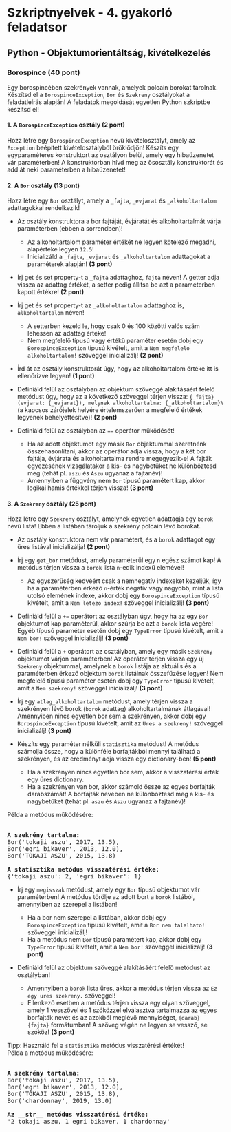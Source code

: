 # Szkriptnyelvek - 4. gyakorló feladatsor

## Python - Objektumorientáltság, kivételkezelés


### Borospince (40 pont)

Egy borospincében szekrények vannak, amelyek polcain borokat tárolnak. Készítsd el a `BorospinceException`, `Bor` és `Szekreny` osztályokat a feladatleírás alapján! A feladatok megoldását egyetlen Python szkriptbe készítsd el!


#### 1. A `BorospinceException` osztály (2 pont)

Hozz létre egy `BorospinceException` nevű kivételosztályt, amely az `Exception` beépített kivételosztályból öröklődjön! Készíts egy egyparaméteres konstruktort az osztályon belül, amely egy hibaüzenetet vár paraméterben! A konstruktorban hívd meg az ősosztály konstruktorát és add át neki paraméterben a hibaüzenetet!


#### 2. A `Bor` osztály (13 pont)

Hozz létre egy `Bor` osztályt, amely a `_fajta`, `_evjarat` és `_alkoholtartalom` adattagokkal rendelkezik!

* Az osztály konstruktora a bor fajtáját, évjáratát és alkoholtartalmát várja paraméterben (ebben a sorrendben)!
    * Az alkoholtartalom paraméter értékét ne legyen kötelező megadni, alapértéke legyen `12.5`!
    * Inicializáld a `_fajta`, `_evjarat` és `_alkoholtartalom` adattagokat a paraméterek alapján! **(3 pont)**

* Írj get és set property-t a `_fajta` adattaghoz, `fajta` néven! A getter adja vissza az adattag értékét, a setter pedig állítsa be azt a paraméterben kapott értékre! **(2 pont)**

* Írj get és set property-t az `_alkoholtartalom` adattaghoz is, `alkoholtartalom` néven! 
    * A setterben kezeld le, hogy csak 0 és 100 közötti valós szám lehessen az adattag értéke! 
    * Nem megfelelő típusú vagy értékű paraméter esetén dobj egy `BorospinceException` típusú kivételt, amit a `Nem megfelelo alkoholtartalom!` szöveggel inicializálj! **(2 pont)**

* Írd át az osztály konstruktorát úgy, hogy az alkoholtartalom értéke itt is ellenőrizve legyen! **(1 pont)**

* Definiáld felül az osztályban az objektum szöveggé alakításáért felelő metódust úgy, hogy az a következő szöveggel térjen vissza: `{_fajta} (evjarat: {_evjarat}), melynek alkoholtartalma: {_alkoholtartalom}%` (a kapcsos zárójelek helyére értelemszerűen a megfelelő értékek legyenek behelyettesítve)! **(2 pont)**

* Definiáld felül az osztályban az `==` operátor működését! 
    * Ha az adott objektumot egy másik `Bor` objektummal szeretnénk összehasonlítani, akkor az operátor adja vissza, hogy a két bor fajtája, évjárata és alkoholtartalma rendre megegyezik-e! A fajták egyezésének vizsgálatakor a kis- és nagybetűket ne különböztesd meg (tehát pl. `aszu` és `Aszu` ugyanaz a fajtanév)! 
    * Amennyiben a függvény nem `Bor` típusú paramétert kap, akkor logikai hamis értékkel térjen vissza! **(3 pont)**


#### 3. A `Szekreny` osztály (25 pont)

Hozz létre egy `Szekreny` osztályt, amelynek egyetlen adattagja egy `borok` nevű lista! Ebben a listában tároljuk a szekrény polcain lévő borokat.

* Az osztály konstruktora nem vár paramétert, és a `borok` adattagot egy üres listával inicializálja! **(2 pont)**

* Írj egy `get_bor` metódust, amely paraméterül egy `n` egész számot kap! A metódus térjen vissza a `borok` lista `n`-edik indexű elemével! 
    * Az egyszerűség kedvéért csak a nemnegatív indexeket kezeljük, így ha a paraméterben érkező `n`-érték negatív vagy nagyobb, mint a lista utolsó elemének indexe, akkor dobj egy `BorospinceException` típusú kivételt, amit a `Nem letezo index!` szöveggel inicializálj! **(3 pont)**

* Definiáld felül a `+=` operátort az osztályban úgy, hogy ha az egy `Bor` objektumot kap paraméterül, akkor szúrja be azt a `borok` lista végére! Egyéb típusú paraméter esetén dobj egy `TypeError` típusú kivételt, amit a `Nem bor!` szöveggel inicializálj! **(3 pont)**

* Definiáld felül a `+` operátort az osztályban, amely egy másik `Szekreny` objektumot várjon paraméterben! Az operátor térjen vissza egy új `Szekreny` objektummal, amelynek a `borok` listája az aktuális és a paraméterben érkező objektum `borok` listáinak összefűzése legyen! Nem megfelelő típusú paraméter esetén dobj egy `TypeError` típusú kivételt, amit a `Nem szekreny!` szöveggel inicializálj! **(3 pont)**

* Írj egy `atlag_alkoholtartalom` metódust, amely térjen vissza a szekrényen lévő borok (`borok` adattag) alkoholtartalmának átlagával! Amennyiben nincs egyetlen bor sem a szekrényen, akkor dobj egy `BorospinceException` típusú kivételt, amit az `Ures a szekreny!` szöveggel inicializálj! **(3 pont)**

* Készíts egy paraméter nélküli `statisztika` metódust! A metódus számolja össze, hogy a különféle borfajtákból mennyi található a szekrényen, és az eredményt adja vissza egy dictionary-ben! **(5 pont)**
    * Ha a szekrényen nincs egyetlen bor sem, akkor a visszatérési érték egy üres dictionary.
    * Ha a szekrényen van bor, akkor számold össze az egyes borfajták darabszámát! A borfajták nevében ne különböztesd meg a kis- és nagybetűket (tehát pl. `aszu` és `Aszu` ugyanaz a fajtanév)!

<div class="bordered-box border-blue indented">
<span class="blue">Példa a metódus működésére:</span><br><br>

<pre class="language-html">
<b>A szekrény tartalma:</b>
Bor('tokaji aszu', 2017, 13.5),
Bor('egri bikaver', 2013, 12.0),
Bor('TOKAJI ASZU', 2015, 13.8)

<b>A statisztika metódus visszatérési értéke:</b>
{'tokaji aszu': 2, 'egri bikaver': 1}
</pre>
</div>

* Írj egy `megisszak` metódust, amely egy `Bor` típusú objektumot vár paraméterben! A metódus törölje az adott bort a `borok` listából, amennyiben az szerepel a listában! 
    * Ha a bor nem szerepel a listában, akkor dobj egy `BorospinceException` típusú kivételt, amit a `Bor nem talalhato!` szöveggel inicializálj! 
    * Ha a metódus nem `Bor` típusú paramétert kap, akkor dobj egy `TypeError` típusú kivételt, amit a `Nem bor!` szöveggel inicializálj! **(3 pont)**

* Definiáld felül az objektum szöveggé alakításáért felelő metódust az osztályban! 
    * Amennyiben a `borok` lista üres, akkor a metódus térjen vissza az `Ez egy ures szekreny.` szöveggel!
    * Ellenkező esetben a metódus térjen vissza egy olyan szöveggel, amely 1 vesszővel és 1 szóközzel elválasztva tartalmazza az egyes borfajták nevét és az azokból meglévő mennyiséget, `{darab} {fajta}` formátumban! A szöveg végén ne legyen se vessző, se szóköz! **(3 pont)**

<div class="bordered-box border-green indented">
<span class="green">Tipp:</span> Használd fel a <code>statisztika</code> metódus visszatérési értékét!
</pre>
</div>

<div class="bordered-box border-blue indented">
<span class="blue">Példa a metódus működésére:</span><br><br>

<pre class="language-html">
<b>A szekrény tartalma:</b>
Bor('tokaji aszu', 2017, 13.5),
Bor('egri bikaver', 2013, 12.0),
Bor('TOKAJI ASZU', 2015, 13.8),
Bor('chardonnay', 2019, 13.0)

<b>Az __str__ metódus visszatérési értéke:</b>
'2 tokaji aszu, 1 egri bikaver, 1 chardonnay'
</pre>
</div>